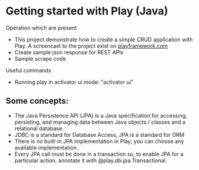 # Getting started with Play (Java)

Operation which are present
* This project demonstrate how to create a simple CRUD application with Play. A screencast to the project exist on [playframework.com](http://playframework.com)
* Create sample json response for REST APIs
* Sample scrape code


Useful commands
* Running play in activator ui mode: "activator ui"

## Some concepts:
* The Java Persistence API (JPA) is a Java specification for accessing, persisting, and managing data between Java objects / classes and a relational database. 
* JDBC is a standard for Database Access, JPA is a standard for ORM
* There is no built-in JPA implementation in Play; you can choose any available implementation.
* Every JPA call must be done in a transaction so, to enable JPA for a particular action, annotate it with @play.db.jpa.Transactional. 